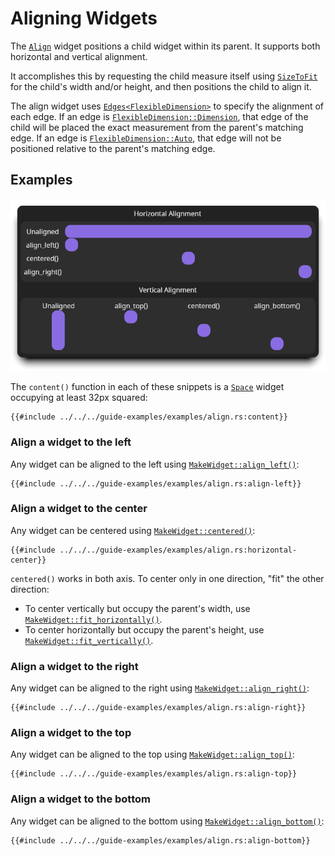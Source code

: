 # Aligning Widgets

The [`Align`][align] widget positions a child widget within its parent. It
supports both horizontal and vertical alignment.

It accomplishes this by requesting the child measure itself using
[`SizeToFit`][sizetofit] for the child's width and/or height, and then positions
the child to align it.

The align widget uses [`Edges`][edges][`<FlexibleDimension>`][flexibledimension]
to specify the alignment of each edge. If an edge is
[`FlexibleDimension::Dimension`][flexexact], that edge of the child will be
placed the exact measurement from the parent's matching edge. If an edge is
[`FlexibleDimension::Auto`][flexauto], that edge will not be positioned relative
to the parent's matching edge.

## Examples

![Align widget example](../../examples/align.png)

The `content()` function in each of these snippets is a [`Space`][space] widget
occupying at least 32px squared:

```rust,no_run,no_playground
{{#include ../../../guide-examples/examples/align.rs:content}}
```

### Align a widget to the left

Any widget can be aligned to the left using
[`MakeWidget::align_left()`][align-left]:

```rust,no_run,no_playground
{{#include ../../../guide-examples/examples/align.rs:align-left}}
```

### Align a widget to the center

Any widget can be centered using
[`MakeWidget::centered()`][align-center]:

```rust,no_run,no_playground
{{#include ../../../guide-examples/examples/align.rs:horizontal-center}}
```

`centered()` works in both axis. To center only in one direction, "fit" the
other direction:

- To center vertically but occupy the parent's width, use
  [`MakeWidget::fit_horizontally()`][fit-vert].
- To center horizontally but occupy the parent's height, use
  [`MakeWidget::fit_vertically()`][fit-horiz].

### Align a widget to the right

Any widget can be aligned to the right using
[`MakeWidget::align_right()`][align-right]:

```rust,no_run,no_playground
{{#include ../../../guide-examples/examples/align.rs:align-right}}
```

### Align a widget to the top

Any widget can be aligned to the top using
[`MakeWidget::align_top()`][align-top]:

```rust,no_run,no_playground
{{#include ../../../guide-examples/examples/align.rs:align-top}}
```

### Align a widget to the bottom

Any widget can be aligned to the bottom using
[`MakeWidget::align_bottom()`][align-bottom]:

```rust,no_run,no_playground
{{#include ../../../guide-examples/examples/align.rs:align-bottom}}
```

[align]: <{{ docs }}/widgets/struct.Align.html>
[align-left]: <{{ docs }}/widget/trait.MakeWidget.html#method.align_left>
[align-center]: <{{ docs }}/widget/trait.MakeWidget.html#method.centered>
[align-right]: <{{ docs }}/widget/trait.MakeWidget.html#method.align_right>
[align-top]: <{{ docs }}/widget/trait.MakeWidget.html#method.align_top>
[align-bottom]: <{{ docs }}/widget/trait.MakeWidget.html#method.align_bottom>
[sizetofit]: <{{ docs }}/enum.ConstraintLimit.html#variant.SizeToFit>
[edges]: <{{ docs }}/styles/struct.Edges.html>
[flexibledimension]: <{{ docs }}/styles/enum.FlexibleDimension.html>
[flexexact]: <{{ docs }}/styles/enum.FlexibleDimension.html#variant.Dimension>
[flexauto]: <{{ docs }}/styles/enum.FlexibleDimension.html#variant.Auto>
[fit-vert]: <https://cushy.rs/main/docs/cushy/widget/trait.MakeWidget.html#method.fit_vertically>
[fit-horiz]: <https://cushy.rs/main/docs/cushy/widget/trait.MakeWidget.html#method.fit_horizontally>
[space]: ../controls/space.md

